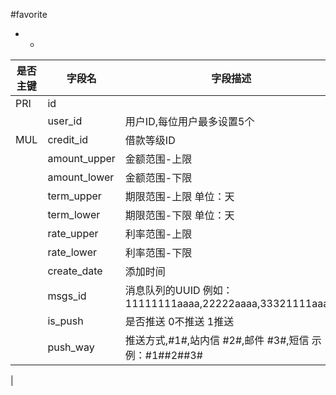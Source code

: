 #favorite
* -
 
|是否主键	|字段名	|字段描述	|数据类型	|可空	|缺省	|
| --------|-----|-----|-----|-----|-----|
|PRI|id||int(11)|NO||
||user_id|用户ID,每位用户最多设置5个|int(11)|YES||
|MUL|credit_id|借款等级ID|int(11)|YES||
||amount_upper|金额范围-上限|decimal(11,2)|YES||
||amount_lower|金额范围-下限|decimal(11,2)|YES||
||term_upper|期限范围-上限 单位：天|decimal(11,2)|YES||
||term_lower|期限范围-下限 单位：天|decimal(11,2)|YES||
||rate_upper|利率范围-上限|decimal(11,2)|YES||
||rate_lower|利率范围-下限|decimal(11,2)|YES||
||create_date|添加时间|datetime|NO||
||msgs_id|消息队列的UUID 例如：11111111aaaa,22222aaaa,33321111aaaa,|text|YES||
||is_push|是否推送 0不推送 1推送|tinyint(1)|YES||
||push_way|推送方式,#1#,站内信 #2#,邮件 #3#,短信 示例：#1##2##3#|varchar(255)|YES||
|
